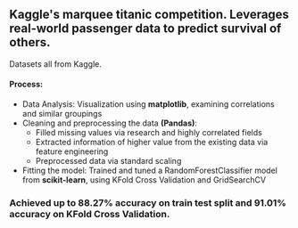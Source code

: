 ## Kaggle's marquee titanic competition. Leverages real-world passenger data to predict survival of others.
Datasets all from Kaggle.
#### Process:
- Data Analysis: Visualization using **matplotlib**, examining correlations and similar groupings
- Cleaning and preprocessing the data **(Pandas)**:
  - Filled missing values via research and highly correlated fields
  - Extracted information of higher value from the existing data via feature engineering
  - Preprocessed data via standard scaling
- Fitting the model: Trained and tuned a RandomForestClassifier model from **scikit-learn**, using KFold Cross Validation and GridSearchCV

### Achieved up to 88.27% accuracy on train test split and 91.01% accuracy on KFold Cross Validation.
